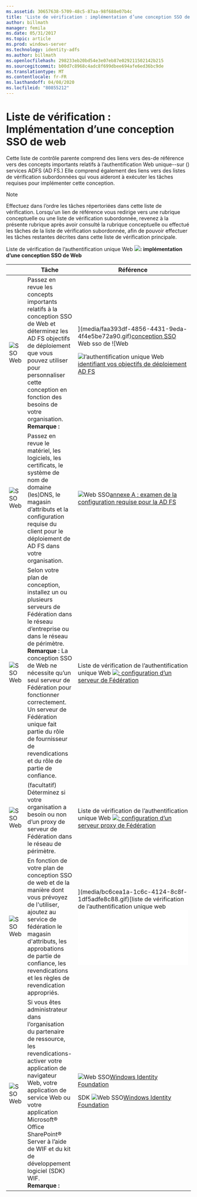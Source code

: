 ```yaml
---
ms.assetid: 30657638-5709-48c5-87aa-98f688e07b4c
title: 'Liste de vérification : implémentation d’une conception SSO de Web'
author: billmath
manager: femila
ms.date: 05/31/2017
ms.topic: article
ms.prod: windows-server
ms.technology: identity-adfs
ms.author: billmath
ms.openlocfilehash: 298233eb20bd54e3e07eb87e029211502142b215
ms.sourcegitcommit: b00d7c8968c4adc8f699dbee694afe6ed36bc9de
ms.translationtype: MT
ms.contentlocale: fr-FR
ms.lasthandoff: 04/08/2020
ms.locfileid: "80855212"
---
```

# <a name="checklist-implementing-a-web-sso-design"></a>Liste de vérification : Implémentation d’une conception SSO de web

Cette liste de contrôle parente comprend des liens vers des\-de référence vers des concepts importants relatifs à l’authentification Web unique\-\-sur \(\) services ADFS \(AD FS.\) Elle comprend également des liens vers des listes de vérification subordonnées qui vous aideront à exécuter les tâches requises pour implémenter cette conception.  
  
> [!NOTE]  
> Effectuez dans l’ordre les tâches répertoriées dans cette liste de vérification. Lorsqu'un lien de référence vous redirige vers une rubrique conceptuelle ou une liste de vérification subordonnée, revenez à la présente rubrique après avoir consulté la rubrique conceptuelle ou effectué les tâches de la liste de vérification subordonnée, afin de pouvoir effectuer les tâches restantes décrites dans cette liste de vérification principale.  
  
Liste de vérification de l’authentification unique Web ![](media/2b05dce3-938f-4168-9b8f-1f4398cbdb9b.gif)**: implémentation d’une conception SSO de Web**  
  
||Tâche|Référence|  
|-|--------|-------------|  
|![SSO Web](media/icon_checkboxo.gif)|Passez en revue les concepts importants relatifs à la conception SSO de Web et déterminez les AD FS objectifs de déploiement que vous pouvez utiliser pour personnaliser cette conception en fonction des besoins de votre organisation. **Remarque :**|](media/faa393df-4856-4431-9eda-4f4e5be72a90.gif)[conception SSO](https://technet.microsoft.com/library/dd807033.aspx) Web sso de ![Web<p>![l’authentification unique Web](media/faa393df-4856-4431-9eda-4f4e5be72a90.gif)[identifiant vos objectifs de déploiement AD FS](https://technet.microsoft.com/library/dd807053.aspx)|  
|![SSO Web](media/icon_checkboxo.gif)|Passez en revue le matériel, les logiciels, les certificats, le système de nom de domaine \(les\)DNS, le magasin d’attributs et la configuration requise du client pour le déploiement de AD FS dans votre organisation.|![Web SSO](media/faa393df-4856-4431-9eda-4f4e5be72a90.gif)[annexe A : examen de la configuration requise pour la AD FS](https://technet.microsoft.com/library/ff678034.aspx)|  
|![SSO Web](media/icon_checkboxo.gif)|Selon votre plan de conception, installez un ou plusieurs serveurs de Fédération dans le réseau d’entreprise ou dans le réseau de périmètre. **Remarque :** La conception SSO de Web ne nécessite qu’un seul serveur de Fédération pour fonctionner correctement. Un serveur de Fédération unique fait partie du rôle de fournisseur de revendications et du rôle de partie de confiance.|Liste de vérification de l’authentification unique Web ![](media/bc6cea1a-1c6c-4124-8c8f-1df5adfe8c88.gif)[: configuration d’un serveur de Fédération](Checklist--Setting-Up-a-Federation-Server.md)|  
|![SSO Web](media/icon_checkboxo.gif)|\(facultatif\) Déterminez si votre organisation a besoin ou non d’un proxy de serveur de Fédération dans le réseau de périmètre.|Liste de vérification de l’authentification unique Web ![](media/bc6cea1a-1c6c-4124-8c8f-1df5adfe8c88.gif)[: configuration d’un serveur proxy de Fédération](Checklist--Setting-Up-a-Federation-Server-Proxy.md)|  
|![SSO Web](media/icon_checkboxo.gif)|En fonction de votre plan de conception SSO de web et de la manière dont vous prévoyez de l'utiliser, ajoutez au service de fédération le magasin d'attributs, les approbations de partie de confiance, les revendications et les règles de revendication appropriés.|](media/bc6cea1a-1c6c-4124-8c8f-1df5adfe8c88.gif)[liste de vérification de l’authentification unique web ![: configuration de l’organisation partenaire de compte](Checklist--Configuring-the-Account-Partner-Organization.md)|  
|![SSO Web](media/icon_checkboxo.gif)|Si vous êtes administrateur dans l’organisation du partenaire de ressource, les revendications\-activer votre application de navigateur Web, votre application de service Web ou votre application Microsoft&reg; Office SharePoint&reg; Server à l’aide de WIF et du kit de développement logiciel (SDK) WIF. **Remarque :**|![Web SSO](media/faa393df-4856-4431-9eda-4f4e5be72a90.gif)[Windows Identity Foundation](https://go.microsoft.com/fwlink/?LinkId=122266)<p>SDK ![Web SSO](media/faa393df-4856-4431-9eda-4f4e5be72a90.gif)[Windows Identity Foundation](https://go.microsoft.com/fwlink/?LinkId=122266)| 
